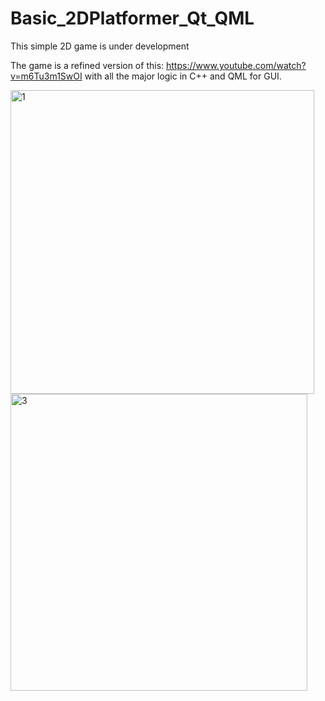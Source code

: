 # Basic_2DPlatformer_Qt_QML
This simple 2D game is under development

The game is a refined version of this: https://www.youtube.com/watch?v=m6Tu3m1SwOI
with all the major logic in C++ and QML for GUI.


<img width="486" alt="1" src="https://github.com/sakesfar/Basic_2DPlatformer_Qt_QML/assets/121855106/b24a1a08-f322-4cdc-b0fb-bc024e65aec7">
<img width="475" alt="3" src="https://github.com/sakesfar/Basic_2DPlatformer_Qt_QML/assets/121855106/3efdc0d9-0c47-4ede-822d-81886a4c2e04">
